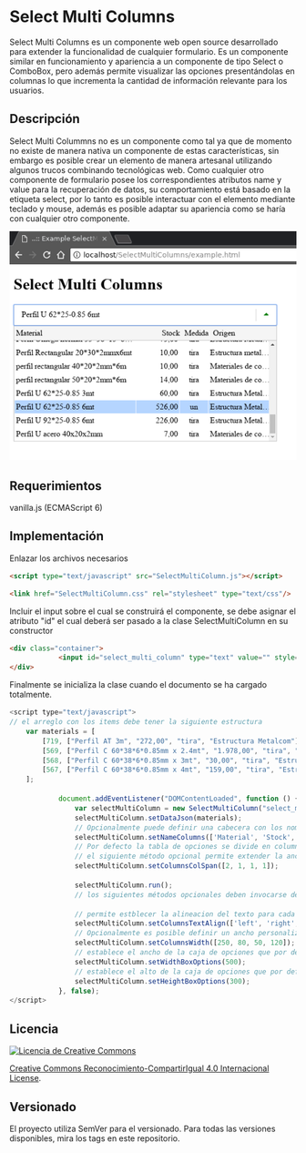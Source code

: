 # Select Multi Columns

Select Multi Columns es un componente web open source desarrollado para extender la funcionalidad de cualquier formulario.
Es un componente similar en funcionamiento y apariencia a un componente de tipo Select o ComboBox, pero además permite visualizar las opciones presentándolas en columnas lo que incrementa la cantidad de información relevante para los usuarios.

## Descripción

Select Multi Colummns no es un componente como tal ya que de momento no existe de manera nativa un componente de estas características, sin embargo es posible crear un elemento de manera artesanal utilizando algunos trucos combinando tecnológicas web.
Como cualquier otro componente de formulario posee los correspondientes atributos name y value para la recuperación de datos, su comportamiento está basado en la etiqueta select, por lo tanto es posible interactuar con el elemento mediante teclado y mouse, además es posible adaptar su apariencia como se haría con cualquier otro componente.

![Image description](https://raw.githubusercontent.com/RichardCollao/SelectMultiColumns/master/docs/captura.png)

## Requerimientos
vanilla.js (ECMAScript 6)

## Implementación
Enlazar los archivos necesarios
```html
<script type="text/javascript" src="SelectMultiColumn.js"></script>
```
```html
<link href="SelectMultiColumn.css" rel="stylesheet" type="text/css"/>
```
Incluir el input sobre el cual se construirá el componente, se debe asignar el atributo "id" el cual deberá ser pasado a la clase SelectMultiColumn en su constructor

```html
<div class="container">
            <input id="select_multi_column" type="text" value="" style="width:450px;" class="fake-select" />
</div>
```
Finalmente se inicializa la clase cuando el documento se ha cargado totalmente.

```javascript
<script type="text/javascript">
// el arreglo con los items debe tener la siguiente estructura
    var materials = [
        [719, ["Perfil AT 3m", "272,00", "tira", "Estructura Metalcom"]],
        [569, ["Perfil C 60*38*6*0.85mm x 2.4mt", "1.978,00", "tira", "Estructura Metalcom"]],
        [568, ["Perfil C 60*38*6*0.85mm x 3mt", "30,00", "tira", "Estructura Metalcom"]],
        [567, ["Perfil C 60*38*6*0.85mm x 4mt", "159,00", "tira", "Estructura Metalcom"]]
    ];

            document.addEventListener("DOMContentLoaded", function () {
                var selectMultiColumn = new SelectMultiColumn("select_multi_column");
                selectMultiColumn.setDataJson(materials);
                // Opcionalmente puede definir una cabecera con los nombres de las columnas
                selectMultiColumn.setNameColumns(['Material', 'Stock', 'Medida', 'Origen']);// opcional
                // Por defecto la tabla de opciones se divide en columnas cuya anchura es igual para cada columna
                // el siguiente método opcional permite extender la anchura de cada columna
                selectMultiColumn.setColumnsColSpan([2, 1, 1, 1]);

                selectMultiColumn.run();
                // los siguientes métodos opcionales deben invocarse después del método run()

                // permite estblecer la alineacion del texto para cada columna
                selectMultiColumn.setColumnsTextAlign(['left', 'right', 'center', 'left']);
                // Opcionalmente es posible definir un ancho personalizado para cada columna (ignora el método setColumnsColSpan)
                selectMultiColumn.setColumnsWidth([250, 80, 50, 120]);
                // establece el ancho de la caja de opciones que por defecto es igual al ancho del componente input sobre el cual se construye el componente
                selectMultiColumn.setWidthBoxOptions(500);
                // establece el alto de la caja de opciones que por defecto es de 250px
                selectMultiColumn.setHeightBoxOptions(300);
            }, false);
</script>
```

## Licencia
<a rel="license" href="http://creativecommons.org/licenses/by-sa/4.0/">
    <img alt="Licencia de Creative Commons" style="border-width:0" src="https://i.creativecommons.org/l/by-sa/4.0/88x31.png" />
</a>

<a rel="license" href="http://creativecommons.org/licenses/by-sa/4.0/">Creative Commons Reconocimiento-CompartirIgual 4.0 Internacional License</a>.

## Versionado
El proyecto utiliza SemVer para el versionado. Para todas las versiones disponibles, mira los tags en este repositorio.
